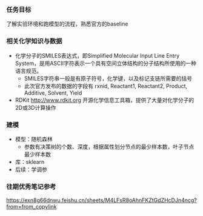 ### 任务目标
了解实验环境和跑模型的流程，熟悉官方的baseline

### 相关化学知识与数据
- 化学分子的SMILES表达式，即Simplified Molecular Input Line Entry System，是用ASCII字符表示一个具有空间立体结构的分子结构所使用的一种语言规范。
  - SMILES字符串一般是有原子符号，化学键，以及标记支链所需要的括号
  - 此次官方发布的数据的字段有 rxnid, Reactant1, Reactant2, Product, Additive, Solvent, Yield
- RDKit http://www.rdkit.org 开源化学信息工具箱，提供了大量对化学分子的2D或3D计算操作 


### 建模
- 模型：随机森林
  - 参数有决策树的个数、深度，根据属性划分节点的最少样本数，叶子节点最少样本数
- 库：sklearn
- 后续：学调参

### 往期优秀笔记参考
https://exn8g66dnwu.feishu.cn/sheets/M4LFsR8oAhnFKZtGdZHcDJn4ncg?from=from_copylink